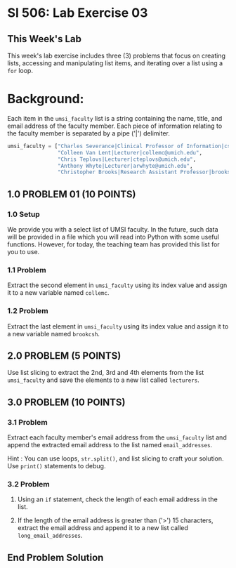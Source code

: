 # SI 506: Lab Exercise 03

## This Week's Lab

This week's lab exercise includes three (3) problems that focus on creating lists, accessing and manipulating
list items, and iterating over a list using a `for` loop.

# Background:

Each item in the `umsi_faculty` list is a string containing the name, title, and email address of
the faculty member. Each piece of information relating to the faculty member is separated by a
pipe ('|') delimiter.

```python
umsi_faculty = ["Charles Severance|Clinical Professor of Information|csev@umich.edu",
                "Colleen Van Lent|Lecturer|collemc@umich.edu",
                "Chris Teplovs|Lecturer|cteplovs@umich.edu",
                "Anthony Whyte|Lecturer|arwhyte@umich.edu",
                "Christopher Brooks|Research Assistant Professor|brooksch@umich.edu"]
```

## 1.0 PROBLEM 01 (10 POINTS)

### 1.0 Setup

We provide you with a select list of UMSI faculty. In the future, such data
will be provided in a file which you will read into Python with some useful functions. However,
for today, the teaching team has provided this list for you to use.

### 1.1 Problem

Extract the second element in `umsi_faculty` using its index value and assign it to a new
variable named `collemc`.

### 1.2 Problem

Extract the last element in `umsi_faculty` using its index value and assign it to a new
 variable named `brookcsh`.

## 2.0 PROBLEM (5 POINTS)

Use list slicing to extract the 2nd, 3rd and 4th elements from the list `umsi_faculty` and save
the elements to a new list called `lecturers`.


## 3.0 PROBLEM (10 POINTS)

### 3.1 Problem

Extract each faculty member's email address from the `umsi_faculty` list and append the
extracted email address to the list named `email_addresses`.

Hint : You can use loops, `str.split()`, and list slicing to craft your solution. Use `print()` statements to debug.

### 3.2 Problem

1. Using an `if` statement, check the length of each email address in the list.

2. If the length of the email address is greater than ('>') 15 characters, extract the
email address and append it to a new list called `long_email_addresses`.


## End Problem Solution